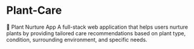 # Plant-Care
 🌱 Plant Nurture App A full-stack web application that helps users nurture plants by providing tailored care recommendations based on plant type, condition, surrounding environment, and specific needs.
